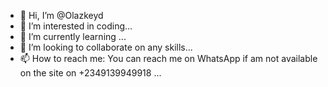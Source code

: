- 👋 Hi, I’m @Olazkeyd
- 👀 I’m interested in coding...
- 🌱 I’m currently learning ...
- 💞️ I’m looking to collaborate on any skills...
- 📫 How to reach me: You can reach me on WhatsApp if am not available on the site on +2349139949918 ...

<!---
Olazkeyd/Olazkeyd is a ✨ special ✨ repository because its `README.md` (this file) appears on your GitHub profile.
You can click the Preview link to take a look at your changes.
--->
